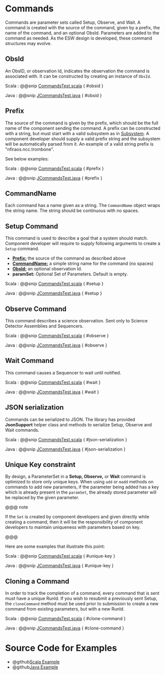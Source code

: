 # Commands

Commands are parameter sets called Setup, Observe, and Wait. A command is created with the source of the command, 
given by a prefix, the name of the command, and an optional ObsId. Parameters are added to the command as needed.
As the ESW design is developed, these command structures may evolve.

## ObsId

An ObsID, or observation Id, indicates the observation the command is associated with. 
It can be constructed by creating an instance of `ObsId`. 

Scala
:   @@snip [CommandsTest.scala](../../../../examples/src/test/scala/csw/messages/CommandsTest.scala) { #obsid }

Java
:   @@snip [JCommandsTest.java](../../../../examples/src/test/java/csw/messages/JCommandsTest.java) { #obsid }

## Prefix

The source of the command is given by the prefix, which should be the full name of the component sending the command.
A prefix can be constructed with a string, but must start with a valid subsystem as in [Subsystem](subsystem.html).
A component developer should supply a valid prefix string and the subsystem will be automatically parsed from it.
An example of a valid string prefix is "nfiraos.ncc.trombone".

See below examples:

Scala
:   @@snip [CommandsTest.scala](../../../../examples/src/test/scala/csw/messages/CommandsTest.scala) { #prefix }

Java
:   @@snip [JCommandsTest.java](../../../../examples/src/test/java/csw/messages/JCommandsTest.java) { #prefix }

## CommandName

Each command has a name given as a string. The `CommandName` object wraps the string name. The string should be
continuous with no spaces.

## Setup Command

This command is used to describe a goal that a system should match. Component developer will require to supply 
following arguments to create a `Setup` command.

 
 * **[Prefix:](commands.html#Prefix)** the source of the command as described above 
 * **[CommandName:](commands.html#CommandName)** a simple string name for the command (no spaces)
 * **[ObsId:](commands.html#ObsId)**  an optional observation Id.
 * **paramSet:** Optional Set of Parameters. Default is empty.
 
Scala
:   @@snip [CommandsTest.scala](../../../../examples/src/test/scala/csw/messages/CommandsTest.scala) { #setup }

Java
:   @@snip [JCommandsTest.java](../../../../examples/src/test/java/csw/messages/JCommandsTest.java) { #setup }
 
 
## Observe Command

This command describes a science observation. Sent only to Science Detector Assemblies and Sequencers.

Scala
:   @@snip [CommandsTest.scala](../../../../examples/src/test/scala/csw/messages/CommandsTest.scala) { #observe }

Java
:   @@snip [JCommandsTest.java](../../../../examples/src/test/java/csw/messages/JCommandsTest.java) { #observe }

## Wait Command

This command causes a Sequencer to wait until notified.

Scala
:   @@snip [CommandsTest.scala](../../../../examples/src/test/scala/csw/messages/CommandsTest.scala) { #wait }

Java
:   @@snip [JCommandsTest.java](../../../../examples/src/test/java/csw/messages/JCommandsTest.java) { #wait }

## JSON serialization
Commands can be serialized to JSON. The library has provided **JsonSupport** helper class and methods to serialize Setup, Observe and Wait commands.

Scala
:   @@snip [CommandsTest.scala](../../../../examples/src/test/scala/csw/messages/CommandsTest.scala) { #json-serialization }

Java
:   @@snip [JCommandsTest.java](../../../../examples/src/test/java/csw/messages/JCommandsTest.java) { #json-serialization }

## Unique Key constraint

By design, a ParameterSet in a **Setup, Observe,** or **Wait** command is optimized to store only unique keys. 
When using `add` or `madd` methods on commands to add new parameters, if the parameter being added has a key which is already present in the `paramSet`,
the already stored parameter will be replaced by the given parameter. 
 
@@@ note

If the `Set` is created by component developers and given directly while creating a command, then it will be the responsibility of component developers to maintain uniqueness with
parameters based on key.

@@@ 

Here are some examples that illustrate this point:

Scala
:   @@snip [CommandsTest.scala](../../../../examples/src/test/scala/csw/messages/CommandsTest.scala) { #unique-key }

Java
:   @@snip [JCommandsTest.java](../../../../examples/src/test/java/csw/messages/JCommandsTest.java) { #unique-key }

## Cloning a Command

In order to track the completion of a command, every command that is sent must have a unique RunId.
If you wish to resubmit a previously sent Setup, the `cloneCommand` method must be used prior to submission
to create a new command from existing parameters, but with a new RunId.

Scala
:   @@snip [CommandsTest.scala](../../../../examples/src/test/scala/csw/messages/CommandsTest.scala) { #clone-command }

Java
:   @@snip [JCommandsTest.java](../../../../examples/src/test/java/csw/messages/JCommandsTest.java) { #clone-command }


# Source Code for Examples

* @github[Scala Example](/examples/src/test/scala/csw/messages/CommandsTest.scala)
* @github[Java Example](/examples/src/test/java/csw/messages/JCommandsTest.java)